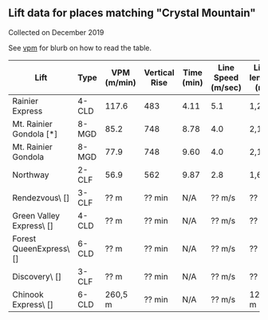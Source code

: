 ## Lift data for places matching "Crystal Mountain"
Collected on December 2019

See [vpm](/) for blurb on how to read the table.

| Lift | Type |  VPM (m/min) |  Vertical Rise |  Time (min) |  Line Speed (m/sec) |  Line length (m) | Link |
| -- | -- | -- | -- | -- | -- | -- | -- |
| Rainier Express | 4-CLD |   117.6 |    483 |    4.11 |     5.1 |   1,252 | [link](https://lift-world.info/en/lifts/740/datas.htm) |
| Mt. Rainier Gondola [*] | 8-MGD |    85.2 |    748 |    8.78 |     4.0 |   2,107 | [link](https://lift-world.info/en/lifts/15223/datas.htm) |
| Mt. Rainier Gondola | 8-MGD |    77.9 |    748 |    9.60 |     4.0 |   2,107 | [link](https://lift-world.info/en/lifts/15223/datas.htm) |
| Northway | 2-CLF |    56.9 |    562 |    9.87 |     2.8 |   1,653 | [link](https://lift-world.info/en/lifts/12425/datas.htm) |
| Rendezvous\\ [] | 3-CLF |  ?? m | ?? min | N/A | ?? m/s | ?? m | [link](https://lift-world.info/en/lifts/1072/datas.htm) |
| Green Valley Express\\ [] | 4-CLD |  ?? m | ?? min | N/A | ?? m/s | ?? m | [link](https://lift-world.info/en/lifts/528/datas.htm) |
| Forest QueenExpress\\ [] | 6-CLD |  ?? m | ?? min | N/A | ?? m/s | ?? m | [link](https://lift-world.info/en/lifts/98/datas.htm) |
| Discovery\\ [] | 3-CLF |  ?? m | ?? min | N/A | ?? m/s | ?? m | [link](https://lift-world.info/en/lifts/1081/datas.htm) |
| Chinook Express\\ [] | 6-CLD |  260,5 m | ?? min | N/A | ?? m/s | 1205 m | [link](https://lift-world.info/en/lifts/99/datas.htm) |
